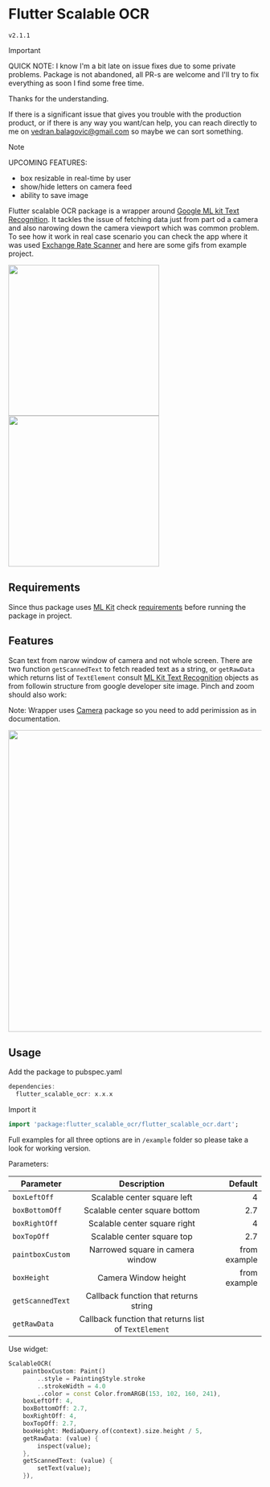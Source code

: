 # Flutter Scalable OCR

`v2.1.1`

> [!IMPORTANT]
> QUICK NOTE:
> I know I'm a bit late on issue fixes due to some private problems. 
> Package is not abandoned, all PR-s are welcome and I'll try to fix everything as soon I find some free time.
> 
> Thanks for the understanding.
> 
> If there is a significant issue that gives you trouble with the production product, or if there is any way
> you want/can help, you can reach directly to me on vedran.balagovic@gmail.com so maybe we can sort something.

> [!NOTE]
> UPCOMING FEATURES:
> - box resizable in real-time by user
> - show/hide letters on camera feed
> - ability to save image

Flutter scalable OCR package is a wrapper around [Google ML kit Text Recognition](https://pub.dev/packages/google_mlkit_text_recognition). It tackles the issue of fetching data just from part od a camera and also narowing down the camera viewport which was common problem. To see how it work in real case scenario you can check the app where it was used [Exchange Rate Scanner](https://www.erscanner.com/) and here are some gifs from example project.

<p float="left">
  <img src="https://user-images.githubusercontent.com/30495155/214034242-c9ef8046-f193-4c7b-8fed-483ccc277511.gif" width="300" />
  <img src="https://user-images.githubusercontent.com/30495155/214034570-c305c19b-3d81-4a09-8e54-f395916f065e.gif" width="300" />
</p>

## Requirements

Since thus package uses [ML Kit](https://pub.dev/packages/google_mlkit_commons) check [requirements](https://github.com/bharat-biradar/Google-Ml-Kit-plugin#requirements) before running the package in project.

## Features

Scan text from narow window of camera and not whole screen. There are two function `getScannedText` to fetch readed text as a string, or `getRawData` which returns list of `TextElement` consult [ML Kit Text Recognition](https://developers.google.com/ml-kit/vision/text-recognition) objects as from followin structure from google developer site image. Pinch and zoom should also work:

Note: Wrapper uses [Camera](https://pub.dev/packages/camera) package so you need to add perimission as in documentation.

<p float="left">
  <img src="https://developers.google.com/static/ml-kit/vision/text-recognition/images/text-structure.png" width="600" />
</p>

## Usage

Add the package to pubspec.yaml

```dart
dependencies:
  flutter_scalable_ocr: x.x.x
```

Import it

```dart
import 'package:flutter_scalable_ocr/flutter_scalable_ocr.dart';
```

Full examples for all three options are in `/example` folder so please take a look for working version.

Parameters:

| Parameter      |      Description      |  Default |
|--------------- |:---------------------:|---------:|
| `boxLeftOff`     |  Scalable center square left         | 4        |
| `boxBottomOff`   |  Scalable center square bottom    | 2.7      |
| `boxRightOff`    |  Scalable center square right  | 4        |
| `boxTopOff`      |  Scalable center square top   | 2.7      |
| `paintboxCustom`      |  Narrowed square in camera window  | from example|
| `boxHeight`      |  Camera Window height | from example      |
| `getScannedText`      |  Callback function that returns string |     |
| `getRawData`      |  Callback function that returns list of `TextElement`     |

Use widget:

```dart
ScalableOCR(
    paintboxCustom: Paint()
        ..style = PaintingStyle.stroke
        ..strokeWidth = 4.0
        ..color = const Color.fromARGB(153, 102, 160, 241),
    boxLeftOff: 4,
    boxBottomOff: 2.7,
    boxRightOff: 4,
    boxTopOff: 2.7,
    boxHeight: MediaQuery.of(context).size.height / 5,
    getRawData: (value) {
        inspect(value);
    },
    getScannedText: (value) {
        setText(value);
    }),
```
